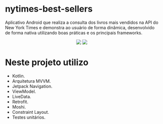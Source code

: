 # nytimes-best-sellers

Aplicativo Android que realiza a consulta dos livros mais vendidos na API do New York Times e demonstra ao usuário de forma dinâmica, desenvolvido de forma nativa utilizando boas práticas e os principais frameworks.

<p align="center">
   <img src="https://lh3.googleusercontent.com/ZRCdlHoEq1qmgkJTCNGAUmpzgfGxpmJRj3KoKGPuGUfcFOhAWy2oWefyU59qVwNgwpVkLuNUeEdOYa2pRDz8M4PVGNo7Yrf5Ln9S_0ju3e_5cFaDtLh2LGgn2zhKGHLzGIyzZBv8FqJ8XOVbtfWBZWbeEmHN2laSStxiLzu0smGDPDqFPiFimwkplNitZplEmhUBAe7eIDW1CAxRLNYNGzJniurhK0yhYM8QYhIpebAf1ZHoXv-DCc0Wut7ncL-25vfPISK5XyBDNLrHeNL73jZaVBhrw6dD0w9j7NxCFPchL7LqdURQac0tUviopxP9N1MZKt3bKGWXwFWewx7MVYkK36gdXe3h3bM0TnlbnM8vC1QErg9AujcTu1ej_xQabiD15dxV69M4nncV7tJ12Pf13zyDB8h76Kx7oxn0ijkU8V6juXMsMIJnhtVHfSgt_BrJaAsao9fxwJH5WgvRbyDDYgyoXwaJ-JNXIZZgprW7z_QFco6zEK9xJVMvRyO3dr7f4uhwp61JiGbLzMIqCBua8__ODjyLUwv3lFpAtJzizQa79-M5lLExOSJRIRJQybMH8sLeecHXv7bbysp8WM5ZxZxryrbxeRRM1b4aickCojEN_5PFyq6Zddyt5VnPyjEGjG4t7_WtaRSB_WRXWndDs9EtDSMslnLNv6VI4LtGic2koeFfDqfpTrkl=w370-h657-no?authuser=1" weight="200"/>
   <img src="https://lh3.googleusercontent.com/IHI484GugZTGu7IUgYz7aY6c_7Su7tyXmdGn3SgOHsiY09yYFp13yMH6UFHhnOax_sZyWntlhE4fCvl3gVWK25vx1J8rwak-793kgM-FzTJgVKZeecHGM2KdpkHmyWgFPZCIzIbnTH9uomiIF1JsE876U2kSIsO0TMLFNuYQtOGFbSntCJUOhzhdMjtsTGvnIfAvCSAXVKc_VfEqfAN87SbuKfT74JteNw0tBeKnQdU6VoGoinQ-ILf5R62ykghs7AxtfXZ5MpV4DIJToI6GkDXrn7B-64GSdmJoUVt7a6lS8bogrnU2Db4SCxnNHmnSI-7fV14o5ltZM1kny55Uh67C7ATRY_CunDTmXPschaOhyamedoP1_mgrbEjuu4DoO1IYXgTvf1dVmERfdxcA-GYRZPrewZQfbpYY092JgXIidBgK2F3yEMNmfY8Ot7x7vKf_AqDIXtPWW8KYPXNDhE9lkcN-yA3DmxzFQwNRGrMj2D5_5Lo2Q-DZI9zCfWEdMC4-zjM4QEcCJQPVCJN3eaUDqNBfIpRnWcitYpgwXOYj6q9CZCHuYrHo81xnyk3I3wtrfN51clq0_rEeUPXmICKgRWQf_yLqiED5Xe9IxSG8Y7mtqB_42BiogOC_VfiExvXPUtFt-NO4APqD24VmFAFpC6Bn2f1by1pj-Kj0kaNHfFQ9Gtm2UpO1XLby=w370-h657-no?authuser=1" weight="200"/>

</p>


# Neste projeto utilizo
-   Kotlin.
-   Arquitetura MVVM.
-   Jetpack Navigation.
-   ViewModel.
-   LiveData.
-   Retrofit.
-   Moshi.
-   Constraint Layout.
-   Testes unitários.
